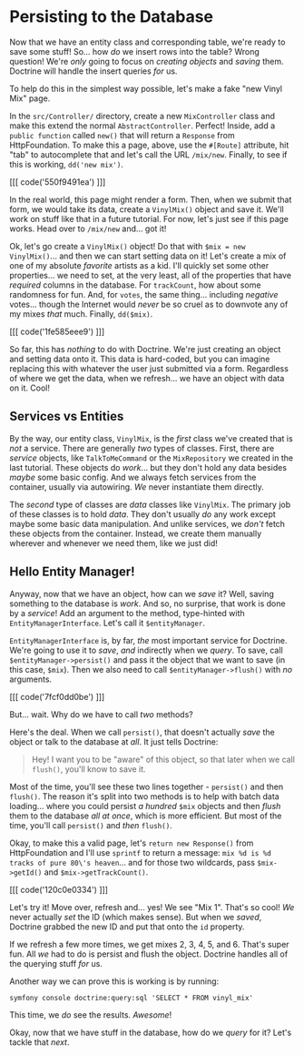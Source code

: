 # Persisting to the Database

Now that we have an entity class and corresponding table, we're ready to
save some stuff! So... how *do* we insert rows into the table? Wrong question!
We're *only* going to focus on *creating objects* and *saving* them. Doctrine will
handle the insert queries *for* us.

To help do this in the simplest way possible, let's make a fake "new Vinyl Mix"
page.

In the `src/Controller/` directory, create a new `MixController` class and make
this extend the normal `AbstractController`. Perfect! Inside, add a
`public function` called `new()` that will return a `Response` from HttpFoundation.
To make this a page, above, use the `#[Route]` attribute, hit "tab" to
autocomplete that and let's call the URL `/mix/new`. Finally, to see if this
is working, `dd('new mix')`.

[[[ code('550f9491ea') ]]]

In the real world, this page might render a form. Then, when we submit that form,
we would take its data, create a `VinylMix()` object and save it. We'll work on
stuff like that in a future tutorial. For now, let's just see if this page works.
Head over to `/mix/new` and... got it!

Ok, let's go create a `VinylMix()` object! Do that with `$mix = new VinylMix()`...
and then we can start setting data on it! Let's create a mix of one of my absolute
*favorite* artists as a kid. I'll quickly set some other properties... we need to
set, at the very least, all of the properties that have *required* columns in the
database. For `trackCount`, how about some randomness for fun. And, for `votes`,
the same thing... including *negative* votes... though the Internet would *never*
be so cruel as to downvote any of my mixes *that* much. Finally, `dd($mix)`.

[[[ code('1fe585eee9') ]]]

So far, this has *nothing* to do with Doctrine. We're just creating an object and
setting data onto it. This data is hard-coded, but you can imagine replacing this
with whatever the user just submitted via a form. Regardless of where we get
the data, when we refresh... we have an object with data on it. Cool!

## Services vs Entities

By the way, our entity class, `VinylMix`, is the *first* class we've created that
is *not* a service. There are generally *two* types of classes. First, there are
*service* objects, like `TalkToMeCommand` or the `MixRepository` we created in
the last tutorial. These objects do *work*... but they don't hold any data besides
*maybe* some basic config. And we always fetch services from the container, usually
via autowiring. *We* never instantiate them directly.

The *second* type of classes are *data* classes like `VinylMix`. The primary job of
these classes is to hold *data*. They don't usually *do* any work except maybe
some basic data manipulation. And unlike services, we *don't* fetch these objects
from the container. Instead, we create them manually wherever and whenever we need
them, like we just did!

## Hello Entity Manager!

Anyway, now that we have an object, how can we *save* it? Well, saving something to
the database is *work*. And so, no surprise, that work is done by a *service*! Add
an argument to the method, type-hinted with `EntityManagerInterface`. Let's call
it `$entityManager`.

`EntityManagerInterface` is, by far, *the* most important service for Doctrine. We're
going to use it to *save*, *and* indirectly when we *query*. To save, call
`$entityManager->persist()` and pass it the object that we want to save (in this
case, `$mix`). Then we also need to call `$entityManager->flush()` with *no* arguments.

[[[ code('7fcf0dd0be') ]]]

But... wait. Why do we have to call *two* methods?

Here's the deal. When we call `persist()`, that doesn't actually *save* the object
or talk to the database at *all*. It just tells Doctrine:

> Hey! I want you to be "aware" of this object, so that later when we call `flush()`,
> you'll know to save it.

Most of the time, you'll see these two lines together - `persist()` and then
`flush()`. The reason it's split into two methods is to help with batch data loading...
where you could persist *a hundred* `$mix` objects and then *flush*
them to the database *all at once*, which is more efficient. But most of the time,
you'll call `persist()` and *then* `flush()`.

Okay, to make this a valid page, let's `return new Response()` from
HttpFoundation and I'll use `sprintf` to return a message:
`mix %d is %d tracks of pure 80\'s heaven`... and for those two wildcards,
pass `$mix->getId()` and `$mix->getTrackCount()`.

[[[ code('120c0e0334') ]]]

Let's try it! Move over, refresh and... yes! We see "Mix 1". That's so cool! *We*
never actually *set* the ID (which makes sense). But when we *saved*, Doctrine
grabbed the new ID and put that onto the `id` property.

If we refresh a few more times, we get mixes 2, 3, 4, 5, and 6. That's super fun.
All *we* had to do is persist and flush the object. Doctrine handles all of the
querying stuff *for* us.

Another way we can prove this is working is by running:

```terminal
symfony console doctrine:query:sql 'SELECT * FROM vinyl_mix'
```

This time, we *do* see the results. *Awesome*!

Okay, now that we have stuff in the database, how do we *query* for it? Let's tackle
that *next*.
